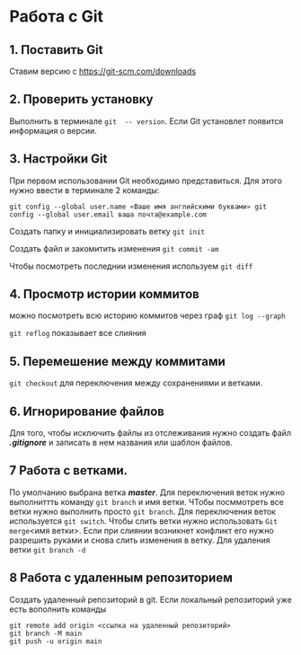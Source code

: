 # Работа с Git
## 1. Поставить Git
Ставим версию с https://git-scm.com/downloads 

## 2. Проверить установку
Выполнить в терминале `git  -- version`.
Если Git установлет появится информация о версии.

## 3. Настройки Git
При первом использовании Git необходимо представиться. Для
этого нужно ввести в терминале 2 команды:
```
git config --global user.name «Ваше имя английскими буквами» git
config --global user.email ваша почта@example.com
```
Создать папку и инициализировать ветку `git init`

Создать файл и закомитить изменения `git commit -am`

Чтобы посмотреть последнии изменения используем  `git diff`

## 4. Просмотр истории коммитов 
можно посмотреть всю историю коммитов через граф `git log --graph`

`git reflog` показывает все слияния

## 5. Перемешение между коммитами
`git checkout` для переключения между сохранениями и ветками.

## 6. Игнорирование файлов
Для того, чтобы исключить файлы из отслеживания нужно создать файл ***.gitignore*** и записать в нем названия или шаблон файлов.

## 7 Работа с ветками.
По умолчанию выбрана ветка ***master***. Для переключения веток нужно выполниттть команду `git branch` и имя ветки. ЧТобы посммотреть все ветки нужно выполнить просто `git branch`. Для переключения веток используется `git switch`.
Чтобы слить ветки нужно использовать `Git merge`<имя ветки>. Если при слиянии возникнет конфликт его нужно разрешить руками и снова слить изменения в ветку.
Для удаления ветки `git branch -d`

## 8 Работа с удаленным репозиторием
Создать удаленный репозиторий в git. Если локальный репозиторий уже есть вополнить команды
```
git remote add origin <cсылка на удаленный репозиторий>
git branch -M main
git push -u origin main
```